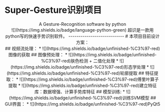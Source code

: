 
# Super-Gesture识别项目

 <center> A Gesture-Recognition software by python<center> 
 ![](https://img.shields.io/badge/language-python-green)
  超识是一款用python写的快速手势识别软件。
----------------------------
# 本项目目前设计方案：<br>
## 视频流处理：
* ![](https://img.shields.io/badge/unfinished-%C3%97-red)图像的获取 
## 图像预处理：
* ![](https://img.shields.io/badge/unfinished-%C3%97-red)肤色检测 + 二值化处理  
* ![](https://img.shields.io/badge/unfinished-%C3%97-red)形态学处理  
* ![](https://img.shields.io/badge/unfinished-%C3%97-red)轮廓提取  
## 特征提取：
* ![](https://img.shields.io/badge/unfinished-%C3%97-red)傅里叶算子提取  
* ![](https://img.shields.io/badge/unfinished-%C3%97-red)建立特征库：数据增强、计算手势库特征 
## 模型训练:
* ![](https://img.shields.io/badge/unfinished-%C3%97-red)训练SVM模型  
## GUI界面： 
* ![](https://img.shields.io/badge/unfinished-%C3%97-red)PyQt5  

